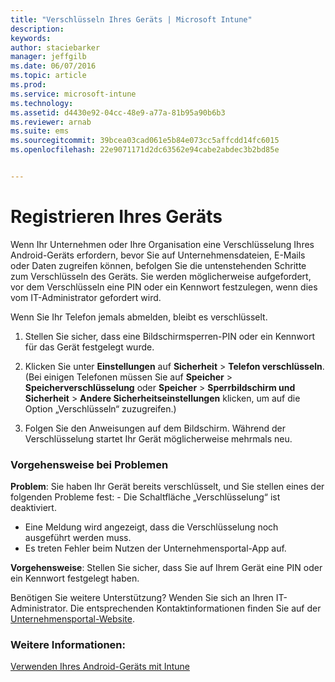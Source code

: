 ```yaml
---
title: "Verschlüsseln Ihres Geräts | Microsoft Intune"
description: 
keywords: 
author: staciebarker
manager: jeffgilb
ms.date: 06/07/2016
ms.topic: article
ms.prod: 
ms.service: microsoft-intune
ms.technology: 
ms.assetid: d4430e92-04cc-48e9-a77a-81b95a90b6b3
ms.reviewer: arnab
ms.suite: ems
ms.sourcegitcommit: 39bcea03cad061e5b84e073cc5affcdd14fc6015
ms.openlocfilehash: 22e9071171d2dc63562e94cabe2abdec3b2bd85e


---
```



# Registrieren Ihres Geräts

Wenn Ihr Unternehmen oder Ihre Organisation eine Verschlüsselung Ihres Android-Geräts erfordern, bevor Sie auf Unternehmensdateien, E-Mails oder Daten zugreifen können, befolgen Sie die untenstehenden Schritte zum Verschlüsseln des Geräts. Sie werden möglicherweise aufgefordert, vor dem Verschlüsseln eine PIN oder ein Kennwort festzulegen, wenn dies vom IT-Administrator gefordert wird.

Wenn Sie Ihr Telefon jemals abmelden, bleibt es verschlüsselt. 

1.  Stellen Sie sicher, dass eine Bildschirmsperren-PIN oder ein Kennwort für das Gerät festgelegt wurde. 

2.  Klicken Sie unter **Einstellungen** auf **Sicherheit** &gt; **Telefon verschlüsseln**.
    (Bei einigen Telefonen müssen Sie auf **Speicher** &gt; **Speicherverschlüsselung** oder **Speicher** &gt; **Sperrbildschirm und Sicherheit** &gt; **Andere Sicherheitseinstellungen** klicken, um auf die Option „Verschlüsseln“ zuzugreifen.)

3.  Folgen Sie den Anweisungen auf dem Bildschirm. Während der Verschlüsselung startet Ihr Gerät möglicherweise mehrmals neu.

### Vorgehensweise bei Problemen
**Problem**: Sie haben Ihr Gerät bereits verschlüsselt, und Sie stellen eines der folgenden Probleme fest: -  Die Schaltfläche „Verschlüsselung“ ist deaktiviert.
-  Eine Meldung wird angezeigt, dass die Verschlüsselung noch ausgeführt werden muss.
-  Es treten Fehler beim Nutzen der Unternehmensportal-App auf.

**Vorgehensweise**: Stellen Sie sicher, dass Sie auf Ihrem Gerät eine PIN oder ein Kennwort festgelegt haben.

Benötigen Sie weitere Unterstützung? Wenden Sie sich an Ihren IT-Administrator. Die entsprechenden Kontaktinformationen finden Sie auf der [Unternehmensportal-Website](http://portal.manage.microsoft.com).

### Weitere Informationen:
[Verwenden Ihres Android-Geräts mit Intune](using-your-android-device-with-intune.md)




<!--HONumber=Jun16_HO1-->


